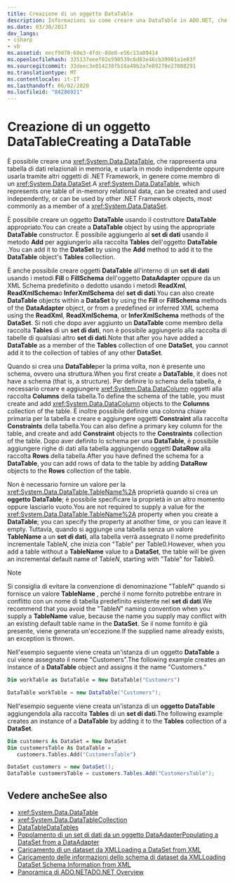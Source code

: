 ```yaml
---
title: Creazione di un oggetto DataTable
description: Informazioni su come creare una DataTable in ADO.NET, che rappresenta una tabella di dati relazionali in memoria, da usare in modo indipendente o da altri oggetti .NET Framework.
ms.date: 03/30/2017
dev_langs:
- csharp
- vb
ms.assetid: eecf9d78-60e3-4fdc-8de0-e56c13a89414
ms.openlocfilehash: 335137eeef02e590539c6d83e46cb39901a1e03f
ms.sourcegitcommit: 33deec3e814238fb18a49b2a7e89278e27888291
ms.translationtype: MT
ms.contentlocale: it-IT
ms.lasthandoff: 06/02/2020
ms.locfileid: "84286921"
---
```

# <a name="creating-a-datatable"></a><span data-ttu-id="40099-103">Creazione di un oggetto DataTable</span><span class="sxs-lookup"><span data-stu-id="40099-103">Creating a DataTable</span></span>
<span data-ttu-id="40099-104">È possibile creare una <xref:System.Data.DataTable>, che rappresenta una tabella di dati relazionali in memoria, e usarla in modo indipendente oppure usarla tramite altri oggetti di .NET Framework, in genere come membro di un <xref:System.Data.DataSet>.</span><span class="sxs-lookup"><span data-stu-id="40099-104">A <xref:System.Data.DataTable>, which represents one table of in-memory relational data, can be created and used independently, or can be used by other .NET Framework objects, most commonly as a member of a <xref:System.Data.DataSet>.</span></span>  
  
 <span data-ttu-id="40099-105">È possibile creare un oggetto **DataTable** usando il costruttore **DataTable** appropriato.</span><span class="sxs-lookup"><span data-stu-id="40099-105">You can create a **DataTable** object by using the appropriate **DataTable** constructor.</span></span> <span data-ttu-id="40099-106">È possibile aggiungerlo al **set di dati** usando il metodo **Add** per aggiungerlo alla raccolta **Tables** dell'oggetto **DataTable** .</span><span class="sxs-lookup"><span data-stu-id="40099-106">You can add it to the **DataSet** by using the **Add** method to add it to the **DataTable** object's **Tables** collection.</span></span>  
  
 <span data-ttu-id="40099-107">È anche possibile creare oggetti **DataTable** all'interno di un **set di dati** usando i metodi **Fill** o **FillSchema** dell'oggetto **DataAdapter** oppure da un XML Schema predefinito o dedotto usando i metodi **ReadXml**, **ReadXmlSchema**o **InferXmlSchema** del **set di dati**.</span><span class="sxs-lookup"><span data-stu-id="40099-107">You can also create **DataTable** objects within a **DataSet** by using the **Fill** or **FillSchema** methods of the **DataAdapter** object, or from a predefined or inferred XML schema using the **ReadXml**, **ReadXmlSchema**, or **InferXmlSchema** methods of the **DataSet**.</span></span> <span data-ttu-id="40099-108">Si noti che dopo aver aggiunto un **DataTable** come membro della raccolta **Tables** di un **set di dati**, non è possibile aggiungerlo alla raccolta di tabelle di qualsiasi altro **set di dati**.</span><span class="sxs-lookup"><span data-stu-id="40099-108">Note that after you have added a **DataTable** as a member of the **Tables** collection of one **DataSet**, you cannot add it to the collection of tables of any other **DataSet**.</span></span>  
  
 <span data-ttu-id="40099-109">Quando si crea una **DataTable**per la prima volta, non è presente uno schema, ovvero una struttura.</span><span class="sxs-lookup"><span data-stu-id="40099-109">When you first create a **DataTable**, it does not have a schema (that is, a structure).</span></span> <span data-ttu-id="40099-110">Per definire lo schema della tabella, è necessario creare e aggiungere <xref:System.Data.DataColumn> oggetti alla raccolta **Columns** della tabella.</span><span class="sxs-lookup"><span data-stu-id="40099-110">To define the schema of the table, you must create and add <xref:System.Data.DataColumn> objects to the **Columns** collection of the table.</span></span> <span data-ttu-id="40099-111">È inoltre possibile definire una colonna chiave primaria per la tabella e creare e aggiungere oggetti **Constraint** alla raccolta **Constraints** della tabella.</span><span class="sxs-lookup"><span data-stu-id="40099-111">You can also define a primary key column for the table, and create and add **Constraint** objects to the **Constraints** collection of the table.</span></span> <span data-ttu-id="40099-112">Dopo aver definito lo schema per una **DataTable**, è possibile aggiungere righe di dati alla tabella aggiungendo oggetti **DataRow** alla raccolta **Rows** della tabella.</span><span class="sxs-lookup"><span data-stu-id="40099-112">After you have defined the schema for a **DataTable**, you can add rows of data to the table by adding **DataRow** objects to the **Rows** collection of the table.</span></span>  
  
 <span data-ttu-id="40099-113">Non è necessario fornire un valore per la <xref:System.Data.DataTable.TableName%2A> proprietà quando si crea un **oggetto DataTable**; è possibile specificare la proprietà in un altro momento oppure lasciarlo vuoto.</span><span class="sxs-lookup"><span data-stu-id="40099-113">You are not required to supply a value for the <xref:System.Data.DataTable.TableName%2A> property when you create a **DataTable**; you can specify the property at another time, or you can leave it empty.</span></span> <span data-ttu-id="40099-114">Tuttavia, quando si aggiunge una tabella senza un valore **TableName** a un **set di dati**, alla tabella verrà assegnato il nome predefinito incrementale Table*N*, che inizia con "Table" per Table0.</span><span class="sxs-lookup"><span data-stu-id="40099-114">However, when you add a table without a **TableName** value to a **DataSet**, the table will be given an incremental default name of Table*N*, starting with "Table" for Table0.</span></span>  
  
> [!NOTE]
> <span data-ttu-id="40099-115">Si consiglia di evitare la convenzione di denominazione "Table*N*" quando si fornisce un valore **TableName** , perché il nome fornito potrebbe entrare in conflitto con un nome di tabella predefinito esistente nel **set di dati**.</span><span class="sxs-lookup"><span data-stu-id="40099-115">We recommend that you avoid the "Table*N*" naming convention when you supply a **TableName** value, because the name you supply may conflict with an existing default table name in the **DataSet**.</span></span> <span data-ttu-id="40099-116">Se il nome fornito è già presente, viene generata un'eccezione.</span><span class="sxs-lookup"><span data-stu-id="40099-116">If the supplied name already exists, an exception is thrown.</span></span>  
  
 <span data-ttu-id="40099-117">Nell'esempio seguente viene creata un'istanza di un oggetto **DataTable** a cui viene assegnato il nome "Customers".</span><span class="sxs-lookup"><span data-stu-id="40099-117">The following example creates an instance of a **DataTable** object and assigns it the name "Customers."</span></span>  
  
```vb  
Dim workTable as DataTable = New DataTable("Customers")  
```  
  
```csharp  
DataTable workTable = new DataTable("Customers");  
```  
  
 <span data-ttu-id="40099-118">Nell'esempio seguente viene creata un'istanza di un **oggetto DataTable** aggiungendola alla raccolta **Tables** di un **set di dati**.</span><span class="sxs-lookup"><span data-stu-id="40099-118">The following example creates an instance of a **DataTable** by adding it to the **Tables** collection of a **DataSet**.</span></span>  
  
```vb  
Dim customers As DataSet = New DataSet  
Dim customersTable As DataTable = _  
   customers.Tables.Add("CustomersTable")  
```  
  
```csharp  
DataSet customers = new DataSet();  
DataTable customersTable = customers.Tables.Add("CustomersTable");  
```  
  
## <a name="see-also"></a><span data-ttu-id="40099-119">Vedere anche</span><span class="sxs-lookup"><span data-stu-id="40099-119">See also</span></span>

- <xref:System.Data.DataTable>
- <xref:System.Data.DataTableCollection>
- [<span data-ttu-id="40099-120">DataTable</span><span class="sxs-lookup"><span data-stu-id="40099-120">DataTables</span></span>](datatables.md)
- [<span data-ttu-id="40099-121">Popolamento di un set di dati da un oggetto DataAdapter</span><span class="sxs-lookup"><span data-stu-id="40099-121">Populating a DataSet from a DataAdapter</span></span>](../populating-a-dataset-from-a-dataadapter.md)
- [<span data-ttu-id="40099-122">Caricamento di un dataset da XML</span><span class="sxs-lookup"><span data-stu-id="40099-122">Loading a DataSet from XML</span></span>](loading-a-dataset-from-xml.md)
- [<span data-ttu-id="40099-123">Caricamento delle informazioni dello schema di dataset da XML</span><span class="sxs-lookup"><span data-stu-id="40099-123">Loading DataSet Schema Information from XML</span></span>](loading-dataset-schema-information-from-xml.md)
- [<span data-ttu-id="40099-124">Panoramica di ADO.NET</span><span class="sxs-lookup"><span data-stu-id="40099-124">ADO.NET Overview</span></span>](../ado-net-overview.md)
